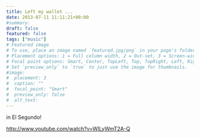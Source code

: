 ```yaml
---
title: Left my wallet ...
date: 2013-07-11 11:11:21+00:00
#summary:
draft: false
featured: false
tags: ["music"]
# Featured image
# To use, place an image named `featured.jpg/png` in your page's folder.
# Placement options: 1 = Full column width, 2 = Out-set, 3 = Screen-width
# Focal point options: Smart, Center, TopLeft, Top, TopRight, Left, Right, BottomLeft, Bottom, BottomRight
# Set `preview_only` to `true` to just use the image for thumbnails.
#image:
#  placement: 3
#  caption: ""
#  focal_point: "Smart"
#  preview_only: false
#  alt_text:
---
```


in El Segundo!

http://www.youtube.com/watch?v=WILyWmT2A-Q
